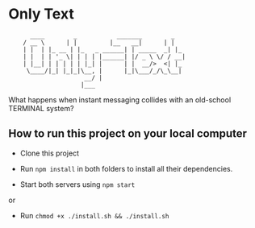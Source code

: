 # Only Text

          ____        _           _______        _    
        / __ \      | |         |__   __|      | |   
        | |  | |_ __ | |_   _ ______| | _____  _| |_  
        | |  | | '_ \| | | | |______| |/ _ \ \/ / __| 
        | |__| | | | | | |_| |      | |  __/>  <| |_  
         \____/|_| |_|_|\__, |      |_|\___/_/\_\__| 
                         __/ |
                        |___

                        
What happens when instant messaging collides with an old-school TERMINAL system?

## How to run this project on your local computer

- Clone this project

- Run `npm install` in both folders to install all their dependencies.

- Start both servers using `npm start`


or

- Run `chmod +x ./install.sh && ./install.sh` 

